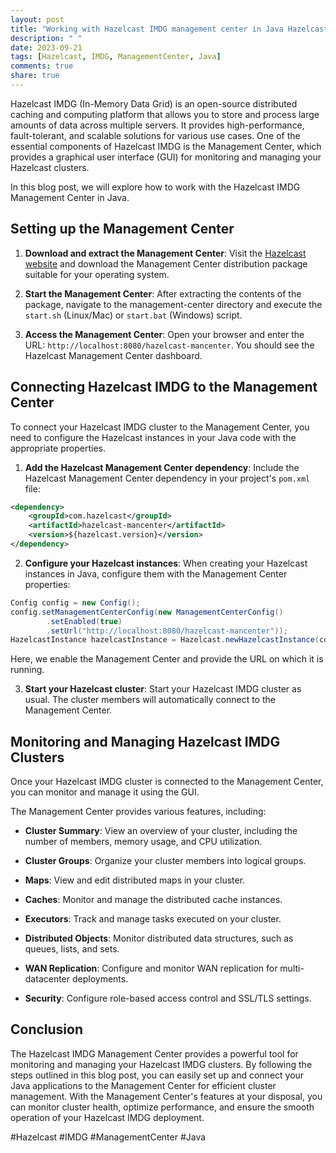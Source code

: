 ```yaml
---
layout: post
title: "Working with Hazelcast IMDG management center in Java Hazelcast"
description: " "
date: 2023-09-21
tags: [Hazelcast, IMDG, ManagementCenter, Java]
comments: true
share: true
---
```


Hazelcast IMDG (In-Memory Data Grid) is an open-source distributed caching and computing platform that allows you to store and process large amounts of data across multiple servers. It provides high-performance, fault-tolerant, and scalable solutions for various use cases. One of the essential components of Hazelcast IMDG is the Management Center, which provides a graphical user interface (GUI) for monitoring and managing your Hazelcast clusters.

In this blog post, we will explore how to work with the Hazelcast IMDG Management Center in Java.

## Setting up the Management Center

1. **Download and extract the Management Center**: Visit the [Hazelcast website](https://hazelcast.org/) and download the Management Center distribution package suitable for your operating system.

2. **Start the Management Center**: After extracting the contents of the package, navigate to the management-center directory and execute the `start.sh` (Linux/Mac) or `start.bat` (Windows) script.

3. **Access the Management Center**: Open your browser and enter the URL: `http://localhost:8080/hazelcast-mancenter`. You should see the Hazelcast Management Center dashboard.

## Connecting Hazelcast IMDG to the Management Center

To connect your Hazelcast IMDG cluster to the Management Center, you need to configure the Hazelcast instances in your Java code with the appropriate properties.

1. **Add the Hazelcast Management Center dependency**: Include the Hazelcast Management Center dependency in your project's `pom.xml` file:

```xml
<dependency>
    <groupId>com.hazelcast</groupId>
    <artifactId>hazelcast-mancenter</artifactId>
    <version>${hazelcast.version}</version>
</dependency>
```

2. **Configure your Hazelcast instances**: When creating your Hazelcast instances in Java, configure them with the Management Center properties:

```java
Config config = new Config();
config.setManagementCenterConfig(new ManagementCenterConfig()
        .setEnabled(true)
        .setUrl("http://localhost:8080/hazelcast-mancenter"));
HazelcastInstance hazelcastInstance = Hazelcast.newHazelcastInstance(config);
```

Here, we enable the Management Center and provide the URL on which it is running.

3. **Start your Hazelcast cluster**: Start your Hazelcast IMDG cluster as usual. The cluster members will automatically connect to the Management Center.

## Monitoring and Managing Hazelcast IMDG Clusters

Once your Hazelcast IMDG cluster is connected to the Management Center, you can monitor and manage it using the GUI.

The Management Center provides various features, including:

- **Cluster Summary**: View an overview of your cluster, including the number of members, memory usage, and CPU utilization.

- **Cluster Groups**: Organize your cluster members into logical groups.

- **Maps**: View and edit distributed maps in your cluster.

- **Caches**: Monitor and manage the distributed cache instances.

- **Executors**: Track and manage tasks executed on your cluster.

- **Distributed Objects**: Monitor distributed data structures, such as queues, lists, and sets.

- **WAN Replication**: Configure and monitor WAN replication for multi-datacenter deployments.

- **Security**: Configure role-based access control and SSL/TLS settings.

## Conclusion

The Hazelcast IMDG Management Center provides a powerful tool for monitoring and managing your Hazelcast IMDG clusters. By following the steps outlined in this blog post, you can easily set up and connect your Java applications to the Management Center for efficient cluster management. With the Management Center's features at your disposal, you can monitor cluster health, optimize performance, and ensure the smooth operation of your Hazelcast IMDG deployment.

#Hazelcast #IMDG #ManagementCenter #Java